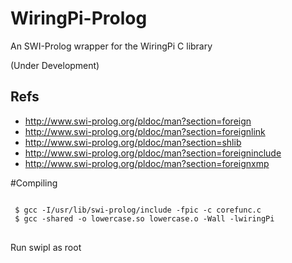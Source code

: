 # WiringPi-Prolog
An SWI-Prolog wrapper for the WiringPi C library

(Under Development)

## Refs
* http://www.swi-prolog.org/pldoc/man?section=foreign
* http://www.swi-prolog.org/pldoc/man?section=foreignlink
* http://www.swi-prolog.org/pldoc/man?section=shlib
* http://www.swi-prolog.org/pldoc/man?section=foreigninclude
* http://www.swi-prolog.org/pldoc/man?section=foreignxmp


#Compiling
<pre>
<code>
 $ gcc -I/usr/lib/swi-prolog/include -fpic -c corefunc.c
 $ gcc -shared -o lowercase.so lowercase.o -Wall -lwiringPi
</code>
</pre>

Run swipl as root
